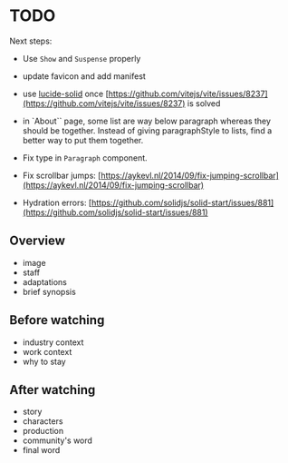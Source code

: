 # TODO

Next steps:

- Use `Show` and `Suspense` properly
- update favicon and add manifest
- use [lucide-solid](https://github.com/lucide-icons/lucide/tree/main/packages/lucide-solid) once [https://github.com/vitejs/vite/issues/8237](https://github.com/vitejs/vite/issues/8237) is solved
- in `About`` page, some list are way below paragraph whereas they should be together. Instead of giving paragraphStyle to lists, find a better way to put them together.
- Fix type in `Paragraph` component.
- Fix scrollbar jumps: [https://aykevl.nl/2014/09/fix-jumping-scrollbar](https://aykevl.nl/2014/09/fix-jumping-scrollbar)

- Hydration errors: [https://github.com/solidjs/solid-start/issues/881](https://github.com/solidjs/solid-start/issues/881)

## Overview

- image
- staff
- adaptations
- brief synopsis

## Before watching

- industry context
- work context
- why to stay

## After watching

- story
- characters
- production
- community's word
- final word
